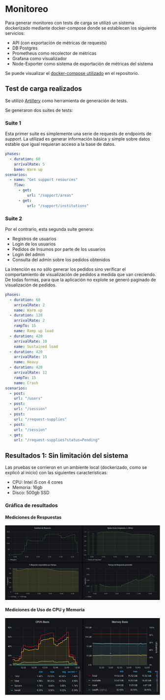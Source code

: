 # Monitoreo

Para generar monitoreo con tests de carga se utilizó un sistema dockerizado mediante
docker-compose donde se establecen los siguiente servicios:

* API (con exportación de métricas de requests)
* DB Postgres
* Prometheus como recolector de métricas
* Grafana como visualizador
* Node-Exporter como sistema de exportación de métricas del sistema

Se puede visualizar el
[docker-compose utilizado](https://github.com/unq-arqsoft-difi/covid-api-use-cases/blob/v1.0.0/docker-compose.yml)
en el repositorio.

## Test de carga realizados

Se utilizó [Artillery](https://artillery.io/) como herramienta de generación de tests.

Se generaron dos suites de tests:

### Suite 1

Esta primer suite es simplemente una serie de requests de endpoints de _support_.
La utilizad es generar información básica y simple sobre datos estable que igual requieran
acceso a la base de datos.

```yaml
phases:
  - duration: 60
    arrivalRate: 5
    bame: Warm up
scenarios:
  - name: "Get support resources"
    flow:
      - get:
          url: "/support/areas"
      - get:
          url: "/support/institutions"
```

### Suite 2

Por el contrario, esta segunda suite genera:

* Registros de usuarios
* Login de los usuarios
* Pedidos de Insumos por parte de los usuarios
* Login del admin
* Consulta del admin sobre los pedidos obtenidos

La intención es no sólo generar los pedidos sino verificar el comportamiento
de visualización de pedidos a medida que van creciendo. De todas formas,
para que la aplicación no explote se generó paginado de visualización de pedidos.

```yaml
phases:
  - duration: 60
    arrivalRate: 2
    name: Warm up
  - duration: 120
    arrivalRate: 2
    rampTo: 15
    name: Ramp up load
  - duration: 420
    arrivalRate: 10
    name: Sustained load
  - duration: 420
    arrivalRate: 15
    name: Heavy
  - duration: 420
    arrivalRate: 12
    rampTo: 15
    name: Crash
scenarios:
  - post:
    url: "/users"
  - post:
    url: "/session"
  - post:
    url: "/request-supplies"
  - post:
    url: "/session"
  - get:
    url: "/request-supplies?status=Pending"
```

## Resultados 1: Sin limitación del sistema

Las pruebas se corrieron en un ambiente local (dockerizado, como se explicó al inicio)
con las siguientes características:

* CPU: Intel i5 con 4 cores
* Memoria: 16gb
* Disco: 500gb SSD

### Gráfica de resultados

#### Mediciones de Respuestas

![Reporte de Responses - Corrida 1](img/Reporte-Responses-corrida1.png)

#### Mediciones de Uso de CPU y Memoria

![Reporte de CPU y Memoria - Corrida 1](img/Reporte-CPU-Memory-corrida1.png)
